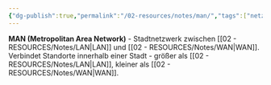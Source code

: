 ```yaml
---
{"dg-publish":true,"permalink":"/02-resources/notes/man/","tags":["netzwerk/typ","netzwerk/stadt"],"noteIcon":"","updated":"2025-08-27T15:03:20.349+02:00"}
---
```



**MAN (Metropolitan Area Network)** - Stadtnetzwerk zwischen [[02 - RESOURCES/Notes/LAN\|LAN]] und [[02 - RESOURCES/Notes/WAN\|WAN]].
Verbindet Standorte innerhalb einer Stadt - größer als [[02 - RESOURCES/Notes/LAN\|LAN]], kleiner als [[02 - RESOURCES/Notes/WAN\|WAN]].